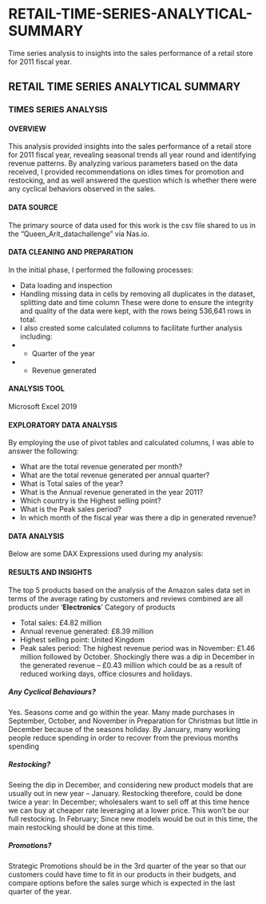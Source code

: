# RETAIL-TIME-SERIES-ANALYTICAL-SUMMARY
Time series analysis to insights into the sales performance of a retail store for 2011 fiscal year.
## RETAIL TIME SERIES ANALYTICAL SUMMARY
### TIMES SERIES ANALYSIS

#### OVERVIEW
This analysis provided insights into the sales performance of a retail store for 2011 fiscal year, revealing seasonal trends all year round and identifying revenue patterns. By analyzing various parameters based on the data received, I provided recommendations on idles times for promotion and restocking, and as well answered the question which is whether there were any cyclical behaviors observed in the sales.

#### DATA SOURCE
The primary source of data used for this work is the csv file shared to us in the “Queen_Arit_datachallenge” via Nas.io.

#### DATA CLEANING AND PREPARATION
In the initial phase, I performed the following processes:
- Data loading and inspection
- Handling missing data in cells by removing all duplicates in the dataset, splitting date and time column
These were done to ensure the integrity and quality of the data were kept, with the rows being 536,641 rows in total.
- I also created some calculated columns to facilitate further analysis including:
- - Quarter of the year
- - Revenue generated

#### ANALYSIS TOOL
Microsoft Excel 2019

#### EXPLORATORY DATA ANALYSIS
By employing the use of pivot tables and calculated columns, I was able to answer the following:
- What are the total revenue generated per month?
- What are the total revenue generated per annual quarter?
- What is Total sales of the year?
- What is the Annual revenue generated in the year 2011?
- Which country is the Highest selling point?
- What is the Peak sales period?
- In which month of the fiscal year was there a dip in generated revenue?

#### DATA ANALYSIS
Below are some DAX Expressions used during my analysis:





#### RESULTS AND INSIGHTS
The top 5 products based on the analysis of the Amazon sales data set in terms of the average rating by customers and reviews combined are all products under ‘**Electronics**’ Category of products
- Total sales: £4.82 million
- Annual revenue generated: £8.39 million
- Highest selling point: United Kingdom
- Peak sales period: The highest revenue period was in November: £1.46 million followed by October. Shockingly there was a dip in December in the generated revenue – £0.43 million which could be as a result of reduced working days, office closures and holidays.
##### Any Cyclical Behaviours?
Yes. Seasons come and go within the year. Many made purchases in September, October, and November in Preparation for Christmas but little in December because of the seasons holiday. By January, many working people reduce spending in order to recover from the previous months spending
##### Restocking?
Seeing the dip in December, and considering new product models that are usually out in new year – January. Restocking therefore, could be done twice a year: In December; wholesalers want to sell off at this time hence we can buy at cheaper rate leveraging at a lower price. This won’t be our full restocking. In February; Since new models would be out in this time, the main restocking should be done at this time.
##### Promotions?
Strategic Promotions should be in the 3rd quarter of the year so that our customers could have time to fit in our products in their budgets, and compare options before the sales surge which is expected in the last quarter of the year.


